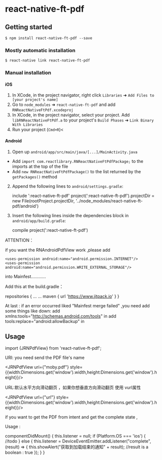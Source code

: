 
# react-native-ft-pdf

## Getting started

`$ npm install react-native-ft-pdf --save`

### Mostly automatic installation

`$ react-native link react-native-ft-pdf`

### Manual installation


#### iOS

1. In XCode, in the project navigator, right click `Libraries` ➜ `Add Files to [your project's name]`
2. Go to `node_modules` ➜ `react-native-ft-pdf` and add `RNReactNativeFtPdf.xcodeproj`
3. In XCode, in the project navigator, select your project. Add `libRNReactNativeFtPdf.a` to your project's `Build Phases` ➜ `Link Binary With Libraries`
4. Run your project (`Cmd+R`)<

#### Android

1. Open up `android/app/src/main/java/[...]/MainActivity.java`
  - Add `import com.reactlibrary.RNReactNativeFtPdfPackage;` to the imports at the top of the file
  - Add `new RNReactNativeFtPdfPackage()` to the list returned by the `getPackages()` method
2. Append the following lines to `android/settings.gradle`:

  	include ':react-native-ft-pdf'
  	project(':react-native-ft-pdf').projectDir = new File(rootProject.projectDir, 	'../node_modules/react-native-ft-pdf/android')

3. Insert the following lines inside the dependencies block in `android/app/build.gradle`:

      compile project(':react-native-ft-pdf')

ATTENTION：

if  you want the RNAndroidPdfView  work ,please  add

    <uses-permission android:name="android.permission.INTERNET"/>
    <uses-permission android:name="android.permission.WRITE_EXTERNAL_STORAGE"/>
into  Mainfest............

Add this at the build.gradle：

repositories {
... ...
maven { url 'https://www.jitpack.io' }
}


At  last :  if an error occurred liked "Mainfest  merge  failed" ,you  need  add some things like down:
add   xmlns:tools="http://schemas.android.com/tools"  in  <mainfest  />
add   tools:replace="android:allowBackup"  in  <application  />



## Usage

import {JRNPdfView} from 'react-native-ft-pdf';


URI:  you need send the PDF file's name

<JRNPdfView uri={"moby.pdf"}  style={{width:Dimensions.get('window').width,height:Dimensions.get('window').height}}/>

URL:默认水平方向滑动翻页 ，如果你想垂直方向滑动翻页 使用 vurl属性

<JRNPdfView url={"url"}  style={{width:Dimensions.get('window').width,height:Dimensions.get('window').height}}/>


if you want to get the PDF from intent  and  get the complete state ,

Usage :

componentDidMount() {
this.listener = null;
if (Platform.OS === 'ios') {
//todo
} else {
this.listener = DeviceEventEmitter.addListener("complete", (result) => {
this.showAlert("获取到加载结束的通知" + result);   //result  is a boolean : true
});
}
}
  
